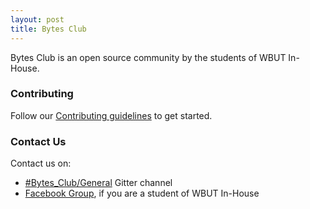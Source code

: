 ```yaml
---
layout: post
title: Bytes Club
---
```



Bytes Club is an open source community by the students of WBUT In-House.

### Contributing

Follow our [Contributing guidelines]() to get started.

### Contact Us

Contact us on: 

* [#Bytes_Club/General](https://gitter.im/Bytes_Club/General) Gitter channel
* [Facebook Group](https://www.facebook.com/groups/718359538212066/), if you are a student of WBUT In-House
